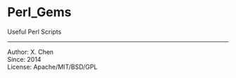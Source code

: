 Perl_Gems
=========

Useful Perl Scripts

-----
Author: X. Chen  
Since: 2014  
License: Apache/MIT/BSD/GPL
